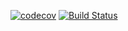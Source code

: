 [![codecov](https://codecov.io/gh/knary/streams/branch/master/graph/badge.svg)](https://codecov.io/gh/knary/streams) [![Build Status](https://dev.azure.com/kontar/pystreams/_apis/build/status/knary.streams?branchName=master)](https://dev.azure.com/kontar/pystreams/_build/latest?definitionId=2&branchName=master)


